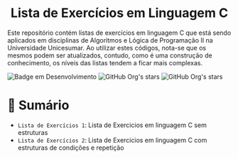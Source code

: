 <h1 align="center"> Lista de Exercícios em Linguagem C </h1>
<p>Este repositório contém listas de exercícios em linguagem C que está sendo aplicados em disciplinas de Algoritmos e Lógica de Programação II na Universidade Unicesumar. Ao utilizar estes códigos, nota-se que os mesmos podem ser atualizados, contudo, como é uma construção de conhecimento, os níveis das listas tendem a ficar mais complexas.
</p>

![Badge em Desenvolvimento](http://img.shields.io/static/v1?label=STATUS&message=EM%20DESENVOLVIMENTO&color=GREEN&style=for-the-badge)
![GitHub Org's stars](https://img.shields.io/badge/C%23-239120?style=for-the-badge&logo=c&logoColor=white)
![GitHub Org's stars](https://img.shields.io/github/stars/rafaelflorindo?style=social)


# :hammer: Sumário

- `Lista de Exercícios 1`: Lista de Exercicios em linguagem C sem estruturas
- `Lista de Exercícios 2`: Lista de Exercicios em linguagem C com estruturas de condições e repetição
